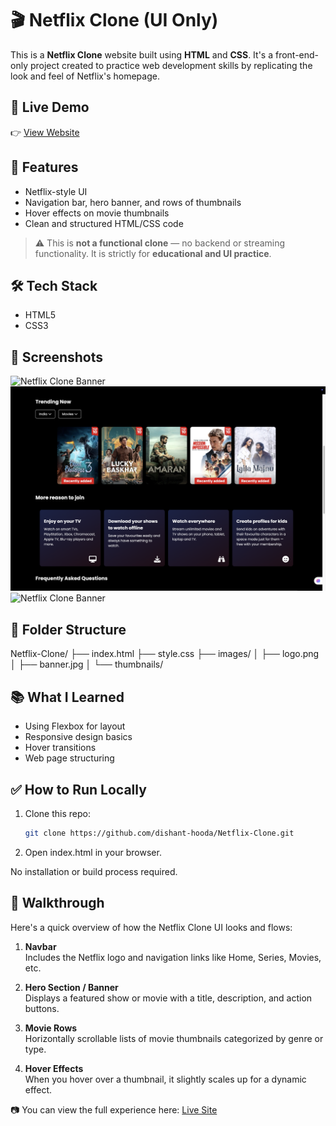 # 🎬 Netflix Clone (UI Only)

This is a **Netflix Clone** website built using **HTML** and **CSS**. It's a front-end-only project created to practice web development skills by replicating the look and feel of Netflix's homepage.

## 🔗 Live Demo

👉 [View Website](https://dishant-hooda.github.io/Netflix-Clone/)

## 🚀 Features

- Netflix-style UI
- Navigation bar, hero banner, and rows of thumbnails
- Hover effects on movie thumbnails
- Clean and structured HTML/CSS code

> ⚠️ This is **not a functional clone** — no backend or streaming functionality. It is strictly for **educational and UI practice**.

## 🛠️ Tech Stack

- HTML5
- CSS3

## 📸 Screenshots
![Netflix Clone Banner](assets/banner1.png)
![Netflix Clone Banner](assets/banner2.png)
![Netflix Clone Banner](assets/banne3.png)



## 📁 Folder Structure

Netflix-Clone/
├── index.html
├── style.css
├── images/
│ ├── logo.png
│ ├── banner.jpg
│ └── thumbnails/

## 📚 What I Learned

- Using Flexbox for layout
- Responsive design basics
- Hover transitions
- Web page structuring

## ✅ How to Run Locally

1. Clone this repo:
   ```bash
   git clone https://github.com/dishant-hooda/Netflix-Clone.git
   
2. Open index.html in your browser.

No installation or build process required.

## 🧭 Walkthrough

Here's a quick overview of how the Netflix Clone UI looks and flows:

1. **Navbar**  
   Includes the Netflix logo and navigation links like Home, Series, Movies, etc.

2. **Hero Section / Banner**  
   Displays a featured show or movie with a title, description, and action buttons.

3. **Movie Rows**  
   Horizontally scrollable lists of movie thumbnails categorized by genre or type.

4. **Hover Effects**  
   When you hover over a thumbnail, it slightly scales up for a dynamic effect.

📷 You can view the full experience here: [Live Site](https://dishant-hooda.github.io/Netflix-Clone/)


